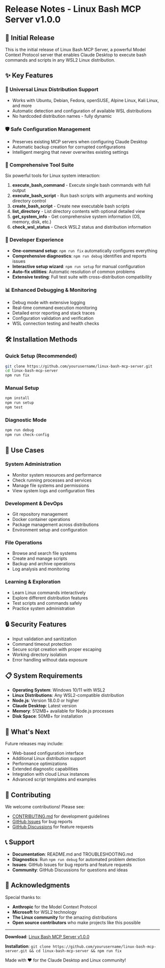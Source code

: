 # Release Notes - Linux Bash MCP Server v1.0.0

## 🎉 Initial Release

This is the initial release of Linux Bash MCP Server, a powerful Model Context Protocol server that enables Claude Desktop to execute bash commands and scripts in any WSL2 Linux distribution.

## ✨ Key Features

### 🐧 Universal Linux Distribution Support
- Works with Ubuntu, Debian, Fedora, openSUSE, Alpine Linux, Kali Linux, and more
- Automatic detection and configuration of available WSL distributions
- No hardcoded distribution names - fully dynamic

### 🛡️ Safe Configuration Management
- Preserves existing MCP servers when configuring Claude Desktop
- Automatic backup creation for corrupted configurations
- Intelligent merging that never overwrites existing settings

### 🔧 Comprehensive Tool Suite
Six powerful tools for Linux system interaction:

1. **execute_bash_command** - Execute single bash commands with full output
2. **execute_bash_script** - Run bash scripts with arguments and working directory control
3. **create_bash_script** - Create new executable bash scripts
4. **list_directory** - List directory contents with optional detailed view
5. **get_system_info** - Get comprehensive system information (OS, memory, disk, etc.)
6. **check_wsl_status** - Check WSL2 status and distribution information

### 🚀 Developer Experience
- **One-command setup**: `npm run fix` automatically configures everything
- **Comprehensive diagnostics**: `npm run debug` identifies and reports issues
- **Interactive setup wizard**: `npm run setup` for manual configuration
- **Auto-fix utilities**: Automatic resolution of common problems
- **Extensive testing**: Full test suite with cross-distribution compatibility

### 📊 Enhanced Debugging & Monitoring
- Debug mode with extensive logging
- Real-time command execution monitoring
- Detailed error reporting and stack traces
- Configuration validation and verification
- WSL connection testing and health checks

## 🛠️ Installation Methods

### Quick Setup (Recommended)
```bash
git clone https://github.com/yourusername/linux-bash-mcp-server.git
cd linux-bash-mcp-server
npm run fix
```

### Manual Setup
```bash
npm install
npm run setup
npm test
```

### Diagnostic Mode
```bash
npm run debug
npm run check-config
```

## 🎯 Use Cases

### System Administration
- Monitor system resources and performance
- Check running processes and services
- Manage file systems and permissions
- View system logs and configuration files

### Development & DevOps
- Git repository management
- Docker container operations
- Package management across distributions
- Environment setup and configuration

### File Operations
- Browse and search file systems
- Create and manage scripts
- Backup and archive operations
- Log analysis and monitoring

### Learning & Exploration
- Learn Linux commands interactively
- Explore different distribution features
- Test scripts and commands safely
- Practice system administration

## 🔒 Security Features

- Input validation and sanitization
- Command timeout protection
- Secure script creation with proper escaping
- Working directory isolation
- Error handling without data exposure

## 📋 System Requirements

- **Operating System**: Windows 10/11 with WSL2
- **Linux Distributions**: Any WSL2-compatible distribution
- **Node.js**: Version 18.0.0 or higher
- **Claude Desktop**: Latest version
- **Memory**: 512MB+ available for Node.js processes
- **Disk Space**: 50MB+ for installation

## 🌟 What's Next

Future releases may include:
- Web-based configuration interface
- Additional Linux distribution support
- Performance optimizations
- Extended diagnostic capabilities
- Integration with cloud Linux instances
- Advanced script templates and examples

## 🤝 Contributing

We welcome contributions! Please see:
- [CONTRIBUTING.md](CONTRIBUTING.md) for development guidelines
- [GitHub Issues](https://github.com/yourusername/linux-bash-mcp-server/issues) for bug reports
- [GitHub Discussions](https://github.com/yourusername/linux-bash-mcp-server/discussions) for feature requests

## 📞 Support

- **Documentation**: README.md and TROUBLESHOOTING.md
- **Diagnostics**: Run `npm run debug` for automated problem detection
- **Issues**: GitHub Issues for bug reports and feature requests
- **Community**: GitHub Discussions for questions and ideas

## 🙏 Acknowledgments

Special thanks to:
- **Anthropic** for the Model Context Protocol
- **Microsoft** for WSL2 technology
- **The Linux community** for the amazing distributions
- **Open source contributors** who make projects like this possible

---

**Download**: [Linux Bash MCP Server v1.0.0](https://github.com/yourusername/linux-bash-mcp-server/releases/tag/v1.0.0)

**Installation**: `git clone https://github.com/yourusername/linux-bash-mcp-server.git && cd linux-bash-mcp-server && npm run fix`

Made with ❤️ for the Claude Desktop and Linux community!
